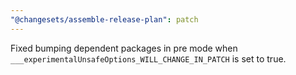 ```yaml
---
"@changesets/assemble-release-plan": patch
---
```


Fixed bumping dependent packages in pre mode when `___experimentalUnsafeOptions_WILL_CHANGE_IN_PATCH` is set to true.
